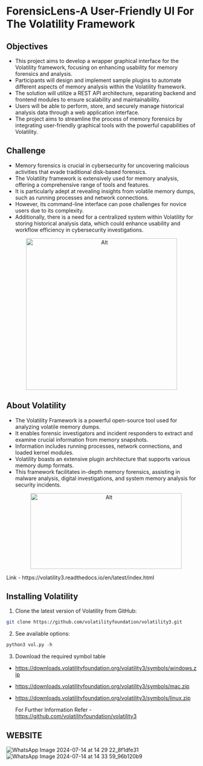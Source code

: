 # ForensicLens-A User-Friendly UI For The Volatility Framework

## Objectives
* This project aims to develop a wrapper graphical interface for the Volatility framework, focusing on enhancing usability for memory forensics and analysis.
* Participants will design and implement sample plugins to automate different aspects of memory analysis within the Volatility framework.
* The solution will utilize a REST API architecture, separating backend and frontend modules to ensure scalability and maintainability.
* Users will be able to perform, store, and securely manage historical analysis data through a web application interface.
* The project aims to streamline the process of memory forensics by integrating user-friendly graphical tools with the powerful capabilities of Volatility.


## Challenge

* Memory forensics is crucial in cybersecurity for uncovering malicious activities that evade traditional disk-based forensics.
* The Volatility framework is extensively used for memory analysis, offering a comprehensive range of tools and features.
* It is particularly adept at revealing insights from volatile memory dumps, such as running processes and network connections.
* However, its command-line interface can pose challenges for novice users due to its complexity.
* Additionally, there is a need for a centralized system within Volatility for storing historical analysis data, which could enhance usability and workflow efficiency in cybersecurity investigations.
  
<p align="center">
  <img src="https://miro.medium.com/v2/resize:fit:828/format:webp/1*prcy-oFXTa_ydr7W-uoi9A.gif" alt= Alt text width=400 height="400">
</p>

## About Volatility
* The Volatility Framework is a powerful open-source tool used for analyzing volatile memory dumps.
* It enables forensic investigators and incident responders to extract and examine crucial information from memory snapshots.
* Information includes running processes, network connections, and loaded kernel modules.
* Volatility boasts an extensive plugin architecture that supports various memory dump formats.
* This framework facilitates in-depth memory forensics, assisting in malware analysis, digital investigations, and system memory analysis for security incidents.
  <p align="center">
  <img src="https://miro.medium.com/v2/resize:fit:1024/0*CTQ-uvCdJ6ZUU3Xb.png" alt= Alt text width=400 height="200">
</p>
Link - https://volatility3.readthedocs.io/en/latest/index.html

## Installing Volatility 

1. Clone the latest version of Volatility from GitHub:

```bash
git clone https://github.com/volatilityfoundation/volatility3.git
```

2. See available options:
```python
python3 vol.py -h
```

3. Download the required symbol table
- https://downloads.volatilityfoundation.org/volatility3/symbols/windows.zip
- https://downloads.volatilityfoundation.org/volatility3/symbols/mac.zip
- https://downloads.volatilityfoundation.org/volatility3/symbols/linux.zip
  
  For Further Information Refer - https://github.com/volatilityfoundation/volatility3

## WEBSITE
![WhatsApp Image 2024-07-14 at 14 29 22_8f1dfe31](https://github.com/user-attachments/assets/1b459643-4ba7-40e1-8b1a-fab6d66b34a1)
![WhatsApp Image 2024-07-14 at 14 33 59_96b120b9](https://github.com/user-attachments/assets/d54b9335-8726-4094-84dc-b7aa7013bd12)





  







